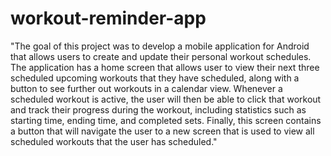 # workout-reminder-app

"The goal of this project was to develop a mobile application for Android that allows users to create and update their personal workout schedules. The application has a home screen that allows user to view their next three scheduled upcoming workouts that they have scheduled, along with a button to see further out workouts in a calendar view. Whenever a scheduled workout is active, the user will then be able to click that workout and track their progress during the workout, including statistics such as starting time, ending time, and completed sets. Finally, this screen contains a button that will navigate the user to a new screen that is used to view all scheduled workouts that the user has scheduled."
